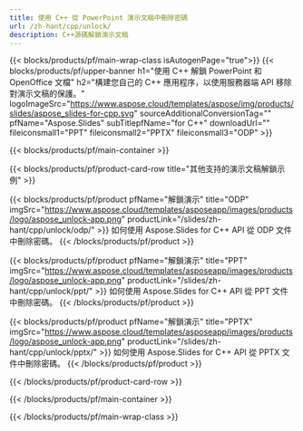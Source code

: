 ```yaml
---
title: 使用 C++ 從 PowerPoint 演示文稿中刪除密碼
url: /zh-hant/cpp/unlock/
description: C++源碼解鎖演示文稿
---
```


{{< blocks/products/pf/main-wrap-class isAutogenPage="true">}}
{{< blocks/products/pf/upper-banner h1="使用 C++ 解鎖 PowerPoint 和 OpenOffice 文檔" h2="構建您自己的 C++ 應用程序，以使用服務器端 API 移除對演示文稿的保護。" logoImageSrc="https://www.aspose.cloud/templates/aspose/img/products/slides/aspose_slides-for-cpp.svg" sourceAdditionalConversionTag="" pfName="Aspose.Slides" subTitlepfName="for C++" downloadUrl="" fileiconsmall1="PPT" fileiconsmall2="PPTX" fileiconsmall3="ODP" >}}

{{< blocks/products/pf/main-container >}}

{{< blocks/products/pf/product-card-row title="其他支持的演示文稿解鎖示例" >}}

{{< blocks/products/pf/product pfName="解鎖演示" title="ODP" imgSrc="https://www.aspose.cloud/templates/asposeapp/images/products/logo/aspose_unlock-app.png" productLink="/slides/zh-hant/cpp/unlock/odp/" >}}
如何使用 Aspose.Slides for C++ API 從 ODP 文件中刪除密碼。
{{< /blocks/products/pf/product >}}

{{< blocks/products/pf/product pfName="解鎖演示" title="PPT" imgSrc="https://www.aspose.cloud/templates/asposeapp/images/products/logo/aspose_unlock-app.png" productLink="/slides/zh-hant/cpp/unlock/ppt/" >}}
如何使用 Aspose.Slides for C++ API 從 PPT 文件中刪除密碼。
{{< /blocks/products/pf/product >}}

{{< blocks/products/pf/product pfName="解鎖演示" title="PPTX" imgSrc="https://www.aspose.cloud/templates/asposeapp/images/products/logo/aspose_unlock-app.png" productLink="/slides/zh-hant/cpp/unlock/pptx/" >}}
如何使用 Aspose.Slides for C++ API 從 PPTX 文件中刪除密碼。
{{< /blocks/products/pf/product >}}



{{< /blocks/products/pf/product-card-row >}}

{{< /blocks/products/pf/main-container >}}
    
{{< /blocks/products/pf/main-wrap-class >}}